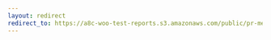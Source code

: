 ```yaml
---
layout: redirect
redirect_to: https://a8c-woo-test-reports.s3.amazonaws.com/public/pr-merge/40522/api/index.html
---
```

